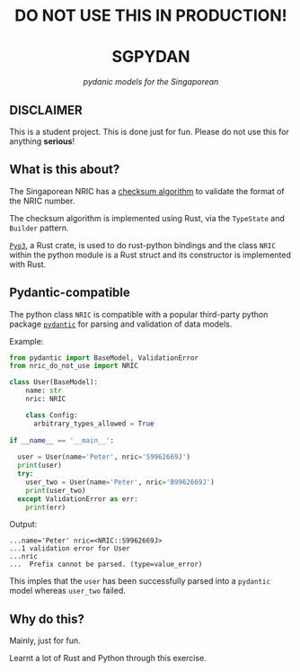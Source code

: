 <h1><center>DO NOT USE THIS IN PRODUCTION!</center></h1>

<div align="center">
<h1>SGPYDAN</h1>
<i>pydanic models for the Singaporean</i>
</div>

<p>

## **DISCLAIMER**

This is a student project. This is done just for fun. Please do not use this for anything **serious**!

## What is this about?
The Singaporean NRIC has a [checksum algorithm](https://ivantay2003.medium.com/creation-of-singapore-identity-number-nric-24fc3b446145) to validate the format of the NRIC number.

The checksum algorithm is implemented using Rust, via the `TypeState` and `Builder` pattern.

[`Pyo3`](https://docs.rs/pyo3/latest/pyo3/), a Rust crate, is used to do rust-python bindings and the class `NRIC` within the python module is a Rust struct and its constructor is implemented with Rust.

## Pydantic-compatible

The python class `NRIC` is compatible with a popular third-party python package [`pydantic`](https://docs.pydantic.dev/) for parsing and validation of data models.

Example:

```python
from pydantic import BaseModel, ValidationError
from nric_do_not_use import NRIC

class User(BaseModel):
    name: str
    nric: NRIC

    class Config:
      arbitrary_types_allowed = True
    
if __name__ == '__main__': 
  
  user = User(name='Peter', nric='S9962669J')
  print(user)
  try:
    user_two = User(name='Peter', nric='B9962669J')
    print(user_two)
  except ValidationError as err:
    print(err)
```

Output:
```
...name='Peter' nric=<NRIC::S9962669J>
...1 validation error for User
...nric
...  Prefix cannot be parsed. (type=value_error)
```
This imples that the `user` has been successfully parsed into a `pydantic` model whereas `user_two` failed.

## Why do this?

Mainly, just for fun.

Learnt a lot of Rust and Python through this exercise.